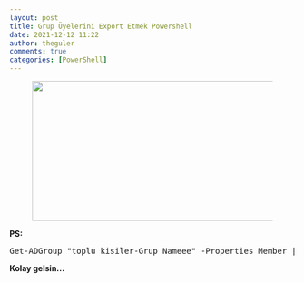 ```yaml
---
layout: post
title: Grup Üyelerini Export Etmek Powershell
date: 2021-12-12 11:22
author: theguler
comments: true
categories: [PowerShell]
---
```

<!-- wp:image {"id":333,"width":440,"height":247,"sizeSlug":"large","linkDestination":"none"} -->
<figure class="wp-block-image size-large is-resized"><img src="https://farukguler.com/assets/post_images/powershell-4-sdn.jpg?w=1024" alt="" class="wp-image-333" width="440" height="247" /></figure>
<!-- /wp:image -->

<!-- wp:paragraph -->
<p><strong>PS:</strong></p>
<!-- /wp:paragraph -->

<!-- wp:preformatted -->
<pre class="wp-block-preformatted">Get-ADGroup "toplu_kisiler-Grup Nameee" -Properties Member | Select-Object -ExpandProperty Member | Get-ADUSer -properties Displayname,Description,wWWHomePage | Select Name,Displayname,Description,wWWHomePage | Export-csv -path C:\VPNkullanicilari.csv -Encoding Unicode</pre>
<!-- /wp:preformatted -->

<!-- wp:paragraph -->
<p><strong>Kolay gelsin...</strong></p>
<!-- /wp:paragraph -->
